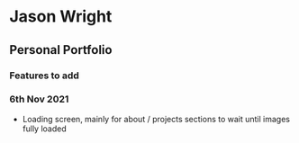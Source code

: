 # Jason Wright

## Personal Portfolio

### Features to add

### 6th Nov 2021

- Loading screen, mainly for about / projects sections to wait until images fully loaded
